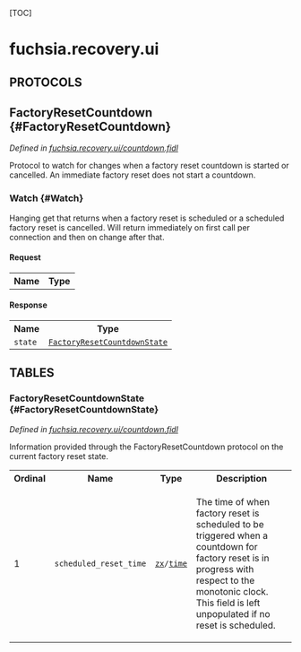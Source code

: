 [TOC]

# fuchsia.recovery.ui


## **PROTOCOLS**

## FactoryResetCountdown {#FactoryResetCountdown}
*Defined in [fuchsia.recovery.ui/countdown.fidl](https://fuchsia.googlesource.com/fuchsia/+/master/sdk/fidl/fuchsia.recovery.ui/countdown.fidl#21)*

<p>Protocol to watch for changes when a factory reset countdown is started or
cancelled. An immediate factory reset does not start a countdown.</p>

### Watch {#Watch}

<p>Hanging get that returns when a factory reset is scheduled or a
scheduled factory reset is cancelled. Will return immediately on first
call per connection and then on change after that.</p>

#### Request
<table>
    <tr><th>Name</th><th>Type</th></tr>
    </table>


#### Response
<table>
    <tr><th>Name</th><th>Type</th></tr>
    <tr>
            <td><code>state</code></td>
            <td>
                <code><a class='link' href='#FactoryResetCountdownState'>FactoryResetCountdownState</a></code>
            </td>
        </tr></table>







## **TABLES**

### FactoryResetCountdownState {#FactoryResetCountdownState}


*Defined in [fuchsia.recovery.ui/countdown.fidl](https://fuchsia.googlesource.com/fuchsia/+/master/sdk/fidl/fuchsia.recovery.ui/countdown.fidl#11)*

<p>Information provided through the FactoryResetCountdown protocol on the
current factory reset state.</p>


<table>
    <tr><th>Ordinal</th><th>Name</th><th>Type</th><th>Description</th></tr>
    <tr>
            <td>1</td>
            <td><code>scheduled_reset_time</code></td>
            <td>
                <code><a class='link' href='../zx/'>zx</a>/<a class='link' href='../zx/#time'>time</a></code>
            </td>
            <td><p>The time of when factory reset is scheduled to be triggered when a
countdown for factory reset is in progress with respect to the monotonic
clock. This field is left unpopulated if no reset is scheduled.</p>
</td>
        </tr></table>











